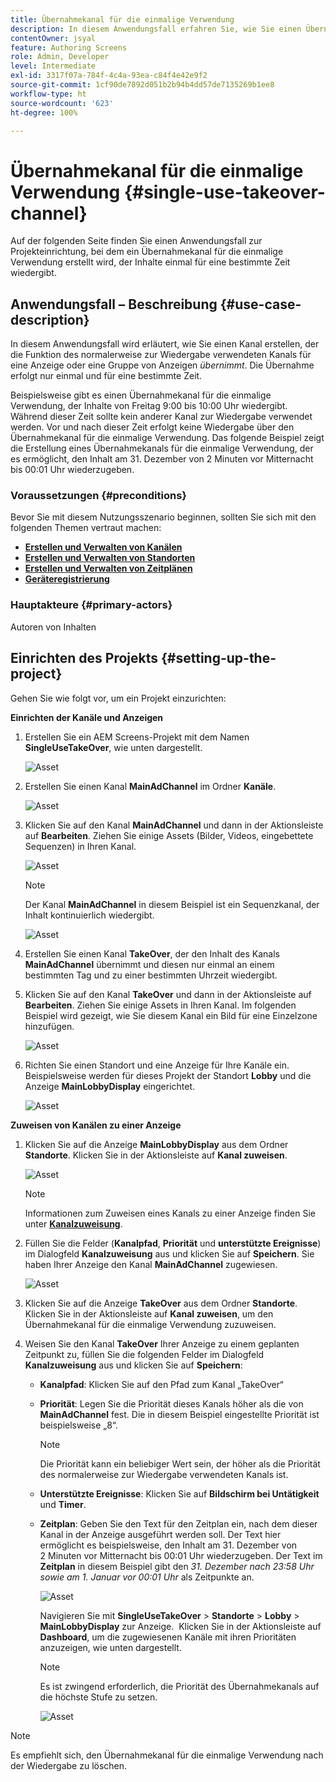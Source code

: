 ```yaml
---
title: Übernahmekanal für die einmalige Verwendung
description: In diesem Anwendungsfall erfahren Sie, wie Sie einen Übernahmekanal für die einmalige Verwendung erstellen.
contentOwner: jsyal
feature: Authoring Screens
role: Admin, Developer
level: Intermediate
exl-id: 3317f07a-784f-4c4a-93ea-c84f4e42e9f2
source-git-commit: 1cf90de7892d051b2b94b4dd57de7135269b1ee8
workflow-type: ht
source-wordcount: '623'
ht-degree: 100%

---
```


# Übernahmekanal für die einmalige Verwendung {#single-use-takeover-channel}

Auf der folgenden Seite finden Sie einen Anwendungsfall zur Projekteinrichtung, bei dem ein Übernahmekanal für die einmalige Verwendung erstellt wird, der Inhalte einmal für eine bestimmte Zeit wiedergibt.

## Anwendungsfall – Beschreibung {#use-case-description}

In diesem Anwendungsfall wird erläutert, wie Sie einen Kanal erstellen, der die Funktion des normalerweise zur Wiedergabe verwendeten Kanals für eine Anzeige oder eine Gruppe von Anzeigen *übernimmt*. Die Übernahme erfolgt nur einmal und für eine bestimmte Zeit.

Beispielsweise gibt es einen Übernahmekanal für die einmalige Verwendung, der Inhalte von Freitag 9:00 bis 10:00 Uhr wiedergibt. Während dieser Zeit sollte kein anderer Kanal zur Wiedergabe verwendet werden. Vor und nach dieser Zeit erfolgt keine Wiedergabe über den Übernahmekanal für die einmalige Verwendung. Das folgende Beispiel zeigt die Erstellung eines Übernahmekanals für die einmalige Verwendung, der es ermöglicht, den Inhalt am 31. Dezember von 2 Minuten vor Mitternacht bis 00:01 Uhr wiederzugeben.

### Voraussetzungen {#preconditions}

Bevor Sie mit diesem Nutzungsszenario beginnen, sollten Sie sich mit den folgenden Themen vertraut machen:

* **[Erstellen und Verwalten von Kanälen](managing-channels.md)**
* **[Erstellen und Verwalten von Standorten](managing-locations.md)**
* **[Erstellen und Verwalten von Zeitplänen](managing-schedules.md)**
* **[Geräteregistrierung](device-registration.md)**

### Hauptakteure {#primary-actors}

Autoren von Inhalten

## Einrichten des Projekts {#setting-up-the-project}

Gehen Sie wie folgt vor, um ein Projekt einzurichten:

**Einrichten der Kanäle und Anzeigen**

1. Erstellen Sie ein AEM Screens-Projekt mit dem Namen **SingleUseTakeOver**, wie unten dargestellt.

   ![Asset](assets/single-takeover1.png)

1. Erstellen Sie einen Kanal **MainAdChannel** im Ordner **Kanäle**.

   ![Asset](assets/single-takeover2.png)

1. Klicken Sie auf den Kanal **MainAdChannel** und dann in der Aktionsleiste auf **Bearbeiten**. Ziehen Sie einige Assets (Bilder, Videos, eingebettete Sequenzen) in Ihren Kanal.

   ![Asset](assets/single-takeover2.png)


   >[!NOTE]
   >Der Kanal **MainAdChannel** in diesem Beispiel ist ein Sequenzkanal, der Inhalt kontinuierlich wiedergibt.

   ![Asset](assets/single-takeover3.png)

1. Erstellen Sie einen Kanal **TakeOver**, der den Inhalt des Kanals **MainAdChannel** übernimmt und diesen nur einmal an einem bestimmten Tag und zu einer bestimmten Uhrzeit wiedergibt.

1. Klicken Sie auf den Kanal **TakeOver** und dann in der Aktionsleiste auf **Bearbeiten**. Ziehen Sie einige Assets in Ihren Kanal. Im folgenden Beispiel wird gezeigt, wie Sie diesem Kanal ein Bild für eine Einzelzone hinzufügen.

   ![Asset](assets/single-takeover4.png)

1. Richten Sie einen Standort und eine Anzeige für Ihre Kanäle ein. Beispielsweise werden für dieses Projekt der Standort **Lobby** und die Anzeige **MainLobbyDisplay** eingerichtet.

   ![Asset](assets/single-takeover5.png)

**Zuweisen von Kanälen zu einer Anzeige**

1. Klicken Sie auf die Anzeige **MainLobbyDisplay** aus dem Ordner **Standorte**. Klicken Sie in der Aktionsleiste auf **Kanal zuweisen**.

   ![Asset](assets/single-takeover6.png)

   >[!NOTE]
   >Informationen zum Zuweisen eines Kanals zu einer Anzeige finden Sie unter **[Kanalzuweisung](channel-assignment.md)**.

1. Füllen Sie die Felder (**Kanalpfad**, **Priorität** und **unterstützte Ereignisse**) im Dialogfeld **Kanalzuweisung** aus und klicken Sie auf **Speichern**. Sie haben Ihrer Anzeige den Kanal **MainAdChannel** zugewiesen.

   ![Asset](assets/single-takeover7.png)

1. Klicken Sie auf die Anzeige **TakeOver** aus dem Ordner **Standorte**. Klicken Sie in der Aktionsleiste auf **Kanal zuweisen**, um den Übernahmekanal für die einmalige Verwendung zuzuweisen.

1. Weisen Sie den Kanal **TakeOver** Ihrer Anzeige zu einem geplanten Zeitpunkt zu, füllen Sie die folgenden Felder im Dialogfeld **Kanalzuweisung** aus und klicken Sie auf **Speichern**:

   * **Kanalpfad**: Klicken Sie auf den Pfad zum Kanal „TakeOver“
   * **Priorität**: Legen Sie die Priorität dieses Kanals höher als die von **MainAdChannel** fest. Die in diesem Beispiel eingestellte Priorität ist beispielsweise „8“.

     >[!NOTE]
     >Die Priorität kann ein beliebiger Wert sein, der höher als die Priorität des normalerweise zur Wiedergabe verwendeten Kanals ist.
   * **Unterstützte Ereignisse**: Klicken Sie auf **Bildschirm bei Untätigkeit** und **Timer**.
   * **Zeitplan**: Geben Sie den Text für den Zeitplan ein, nach dem dieser Kanal in der Anzeige ausgeführt werden soll. Der Text hier ermöglicht es beispielsweise, den Inhalt am 31. Dezember von 2 Minuten vor Mitternacht bis 00:01 Uhr wiederzugeben.
Der Text im **Zeitplan** in diesem Beispiel gibt den *31. Dezember nach 23:58 Uhr sowie am 1. Januar vor 00:01 Uhr* als Zeitpunkte an.

     ![Asset](assets/single-takeover8.png)

     Navigieren Sie mit **SingleUseTakeOver** > **Standorte** > **Lobby** > **MainLobbyDisplay** zur Anzeige.  Klicken Sie in der Aktionsleiste auf **Dashboard**, um die zugewiesenen Kanäle mit ihren Prioritäten anzuzeigen, wie unten dargestellt.

     >[!NOTE]
     >Es ist zwingend erforderlich, die Priorität des Übernahmekanals auf die höchste Stufe zu setzen.

     ![Asset](assets/single-takeover9.png)

>[!NOTE]
>
>Es empfiehlt sich, den Übernahmekanal für die einmalige Verwendung nach der Wiedergabe zu löschen.
